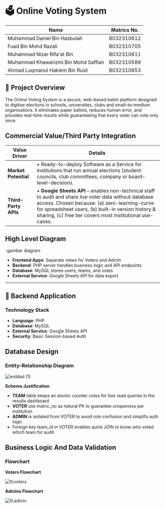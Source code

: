 # 🗳️ Online Voting System
| Name               | Matrics No.              |
| ------------------ | ------------------------ |
| Muhammad Daniel Bin Hasbulah   | B032310612 |
| Fuad Bin Mohd Razali| B032310705  |
| Muhammad Nizar Rifa'at Bin       | B032310611    |
| Muhammad Khawarizmi Bin Mohd Saffian   | B032310589 |
| Ahmad Luqmanul Hakiem Bin Rusli | B032310853 |
## 📌 Project Overview
The Online Voting System is a secure, web-based ballot platform designed to digitise elections in schools, universities, clubs and small–to–medium organisations.
It eliminates paper ballots, reduces human error, and provides real-time results while guaranteeing that every voter can vote only once.

## Commercial Value/Third Party Integration
| Value Driver         | Details                                                                                                                                                                                                                                                                     |
| -------------------- | --------------------------------------------------------------------------------------------------------------------------------------------------------------------------------------------------------------------------------------------------------------------------- |
| **Market Potential** | • Ready-to-deploy Software as a Service for institutions that run annual elections (student councils, club committees, company or board-level-decision).                                                                                           |
| **Third-Party APIs** | • **Google Sheets API** – enables non-technical staff to audit and share live voter data without database access. Chosen because: (a) zero-learning-curve for spreadsheet users, (b) built-in version history & sharing, (c) free tier covers most institutional use-cases. |

## High Level Diagram
 -gambar diagram
- **Frontend Apps**: Separate views for Voters and Admin
- **Backend**: PHP server handles business logic and API endpoints
- **Database**: MySQL stores users, teams, and votes
- **External Service**: Google Sheets API for data export

---

## 🔧 Backend Application

### Technology Stack
- **Language**: PHP
- **Database**: MySQL
- **External Service**: Google Sheets API
- **Security**: Basic Session-based Auth

## Database Design

### Entity-Relationship Diagram
![erddad (1)](https://github.com/user-attachments/assets/97643778-ec2b-4265-abc1-86b9c1fc2909)

 **Schema Justification**
- **TEAM** table keeps an atomic counter votes for fast read queries in the results dashboard
- **VOTER** use matric_no as natural PK to guarantee uniqueness per institution
- **ADMIN** is isolated from VOTER to avoid role confusion and simplifu auth logic
- Foreign key team_id in VOTER enables quick JOIN to know who voted which team for audit

## Business Logic And Data Validation

### Flowchart

**Voters Flowchart**

![fcvoters](https://github.com/user-attachments/assets/54a8d144-e175-4b81-bbff-23d9d989acdc)

**Admins Flowchart**

![fcadmin](https://github.com/user-attachments/assets/d026b894-f677-4175-90ec-1a6312dd0787)
